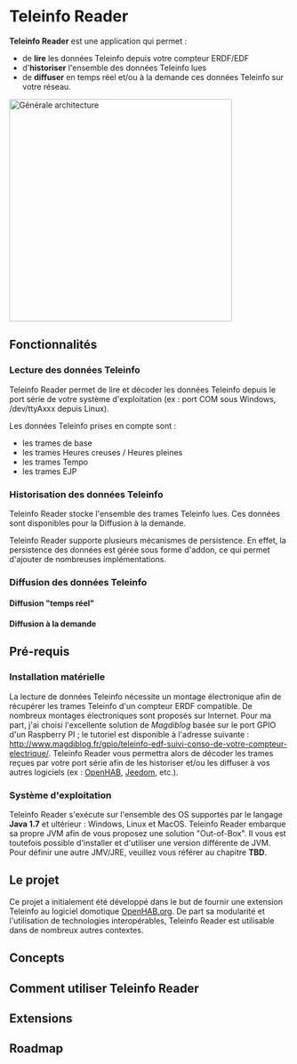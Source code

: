# Teleinfo Reader

**Teleinfo Reader** est une application qui permet :
* de **lire** les données Teleinfo depuis votre compteur ERDF/EDF
* d'**historiser** l'ensemble des données Teleinfo lues
* de **diffuser** en temps réel et/ou à la demande ces données Teleinfo sur votre réseau.

<img src="./doc/resources/general_architecture.png" alt="Générale architecture" style="width: 400px;"/>

## Fonctionnalités

### Lecture des données Teleinfo
Teleinfo Reader permet de lire et décoder les données Teleinfo depuis le port série de votre système d'exploitation (ex : port COM sous Windows, /dev/ttyAxxx depuis Linux).

Les données Teleinfo prises en compte sont :
* les trames de base
* les trames Heures creuses / Heures pleines
* les trames Tempo
* les trames EJP

### Historisation des données Teleinfo
Teleinfo Reader stocke l'ensemble des trames Teleinfo lues. Ces données sont disponibles pour la Diffusion à  la demande.

Teleinfo Reader supporte plusieurs mécanismes de persistence. En effet, la persistence des données est gérée sous forme d'addon, ce qui permet d'ajouter de nombreuses implémentations.   

### Diffusion des données Teleinfo

#### Diffusion "temps réel"

#### Diffusion à la demande

## Pré-requis

### Installation matérielle 
La lecture de données Teleinfo nécessite un montage électronique afin de récupérer les trames Teleinfo d'un compteur ERDF compatible. De nombreux montages électroniques sont proposés sur Internet. Pour ma part, j'ai choisi l'excellente solution de *Magdiblog* basée sur le port GPIO d'un Raspberry PI ; le tutoriel est disponible à l'adresse suivante : <http://www.magdiblog.fr/gpio/teleinfo-edf-suivi-conso-de-votre-compteur-electrique/>.
Teleinfo Reader vous permettra alors de décoder les trames reçues par votre port série afin de les historiser et/ou les diffuser à vos autres logiciels (ex : [OpenHAB](http://www.openhab.org), [Jeedom](https://www.jeedom.com), etc.).

### Système d'exploitation
Teleinfo Reader s'exécute sur l'ensemble des OS supportés par le langage **Java 1.7** et ultérieur : Windows, Linux et MacOS.
Teleinfo Reader embarque sa propre JVM afin de vous proposez une solution "Out-of-Box". Il vous est toutefois possible d'installer et d'utiliser une version différente de JVM. Pour définir une autre JMV/JRE, veuillez vous référer au chapitre **TBD**.

## Le projet
Ce projet a initialement été développé dans le but de fournir une extension Teleinfo au logiciel domotique [OpenHAB.org](http://www.openhab.org). 
De part sa modularité et l'utilisation de technologies interopérables, Teleinfo Reader est utilisable dans de nombreux autres contextes.


## Concepts


## Comment utiliser Teleinfo Reader


## Extensions

## Roadmap
